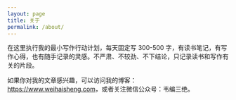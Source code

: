 ```yaml
---
layout: page
title: 关于
permalink: /about/
---
```


在这里执行我的最小写作行动计划，每天固定写 300-500 字，有读书笔记，有写作心得，也有随手记录的灵感。不严肃、不较劲、不下结论，只记录读书和写作有关的片段。

如果你对我的文章感兴趣，可以访问我的博客：<https://www.weihaisheng.com>，或者关注微信公众号：韦编三绝。


